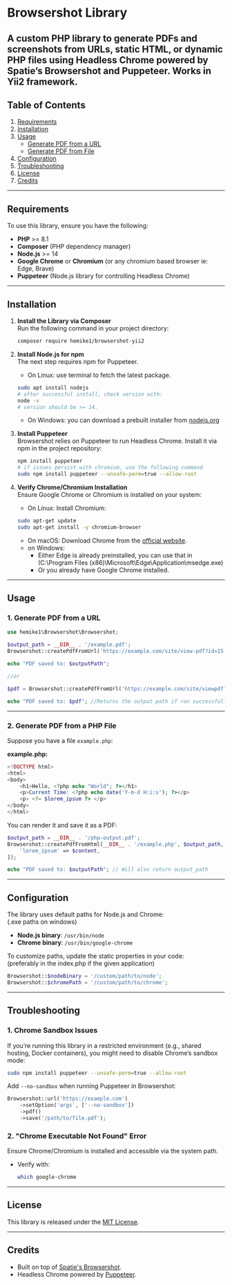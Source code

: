 # **Browsershot Library**

A custom PHP library to generate PDFs and screenshots from URLs, static HTML, or dynamic PHP files using **Headless Chrome** powered by Spatie’s Browsershot and Puppeteer.
Works in Yii2 framework.
---

## **Table of Contents**

1. [Requirements](#requirements)
2. [Installation](#installation)
3. [Usage](#usage)
    - [Generate PDF from a URL](#generate-pdf-from-a-url)
    - [Generate PDF from File](#generate-pdf-from-file)
4. [Configuration](#configuration)
5. [Troubleshooting](#troubleshooting)
6. [License](#license)
7. [Credits](#credits)

---
<a id="requirements"/>

## **Requirements**

To use this library, ensure you have the following:

- **PHP** >= 8.1
- **Composer** (PHP dependency manager)
- **Node.js** >= 14
- **Google Chrome** or **Chromium** (or any chromium based browser ie: Edge, Brave)
- **Puppeteer** (Node.js library for controlling Headless Chrome)

---
<a id="installation"/>

## **Installation**

1. **Install the Library via Composer** <br>
   Run the following command in your project directory:
   ```bash
   composer require hemike1/browsershot-yii2
   ```
   
2. **Install Node.js for npm** <br>
The next step requires npm for Puppeteer.
   - On Linux: use terminal to fetch the latest package. 
   ```bash
   sudo apt install nodejs
   # after successful install, check version with:
   node -v
   # version should be >= 14.
   ```
   - On Windows: you can download a prebuilt installer from [nodejs.org](https://nodejs.org/en/download/prebuilt-installer)


3. **Install Puppeteer** <br>
   Browsershot relies on Puppeteer to run Headless Chrome. Install it via npm in the project repository:
   ```bash
   npm install puppeteer
   # if issues persist with chromium, use the following command
   sudo npm install puppeteer --unsafe-perm=true --allow-root
   ```

4. **Verify Chrome/Chromium Installation** <br>
   Ensure Google Chrome or Chromium is installed on your system:
    - On Linux: Install Chromium:
    ```bash
    sudo apt-get update
    sudo apt-get install -y chromium-browser
    ```
    - On macOS: Download Chrome from the [official website](https://www.google.com/chrome/).
    - on Windows: 
      - Either Edge is already preinstalled, you can use that in <br> (C:\Program Files (x86)\Microsoft\Edge\Application\msedge.exe)
      - Or you already have Google Chrome installed.

---
<a id="usage"/>

## **Usage**
<a id="generate-pdf-from-a-url"/>

### **1. Generate PDF from a URL**

```php
use hemike1\Browsershot\Browsershot;

$output_path = __DIR__ . '/example.pdf';
Browsershot::createPdfFromUrl('https://example.com/site/view-pdf?id=15', $output_path);

echo "PDF saved to: $outputPath";

//or

$pdf = Browsershot::createPdfFromUrl('https://example.com/site/viewpdf?id=15', $output_path);

echo "PDF saved to: $pdf"; //Returns the output path if ran successfully.
```

---
<a id="generate-pdf-from-file"/>

### **2. Generate PDF from a PHP File**

Suppose you have a file `example.php`:

**example.php:**
```php
<!DOCTYPE html>
<html>
<body>
    <h1>Hello, <?php echo "World"; ?></h1>
    <p>Current Time: <?php echo date('Y-m-d H:i:s'); ?></p>
    <p> <?= $lorem_ipsum ?> </p>
</body>
</html>
```

You can render it and save it as a PDF:
```php
$output_path = __DIR__ . '/php-output.pdf';
Browsershot::createPdfFromHtml(__DIR__ . '/example.php', $output_path, [
    'lorem_ipsum' => $content,
]);

echo "PDF saved to: $outputPath"; // Will also return output_path
```

---
<a id="configuration"/>

## **Configuration**

The library uses default paths for Node.js and Chrome: <br>
(.exe paths on windows)

- **Node.js binary**: `/usr/bin/node`
- **Chrome binary**: `/usr/bin/google-chrome`

To customize paths, update the static properties in your code: <br>
(preferably in the index.php if the given application)
```php
Browsershot::$nodeBinary = '/custom/path/to/node';
Browsershot::$chromePath = '/custom/path/to/chrome';
```

---
<a id="troubleshooting"/>

## **Troubleshooting**

### **1. Chrome Sandbox Issues**
If you’re running this library in a restricted environment (e.g., shared hosting, Docker containers), you might need to disable Chrome’s sandbox mode:

```bash
sudo npm install puppeteer --unsafe-perm=true --allow-root
```

Add `--no-sandbox` when running Puppeteer in Browsershot:
```php
Browsershot::url('https://example.com')
    ->setOption('args', ['--no-sandbox'])
    ->pdf()
    ->save('/path/to/file.pdf');
```

### **2. "Chrome Executable Not Found" Error**
Ensure Chrome/Chromium is installed and accessible via the system path.

- Verify with:
   ```bash
   which google-chrome
   ```

---
<a id="license"/>

## **License**

This library is released under the [MIT License](https://github.com/hemike1/Browsershot-yii2?tab=MIT-1-ov-file).

---
<a id="credits"/>

## **Credits**

- Built on top of [Spatie's Browsershot](https://github.com/spatie/browsershot).
- Headless Chrome powered by [Puppeteer](https://pptr.dev/).
